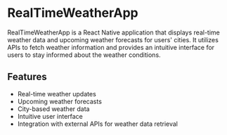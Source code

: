 # RealTimeWeatherApp

RealTimeWeatherApp is a React Native application that displays real-time weather data and upcoming weather forecasts for users' cities. It utilizes APIs to fetch weather information and provides an intuitive interface for users to stay informed about the weather conditions.

## Features

- Real-time weather updates
- Upcoming weather forecasts
- City-based weather data
- Intuitive user interface
- Integration with external APIs for weather data retrieval

